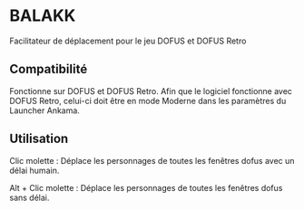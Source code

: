 # BALAKK
Facilitateur de déplacement pour le jeu DOFUS et DOFUS Retro

## Compatibilité

Fonctionne sur DOFUS et DOFUS Retro. Afin que le logiciel fonctionne avec DOFUS Retro, celui-ci doit être en mode Moderne dans les paramètres du Launcher Ankama.


## Utilisation

Clic molette : Déplace les personnages de toutes les fenêtres dofus avec un délai humain.

Alt + Clic molette : Déplace les personnages de toutes les fenêtres dofus sans délai.

